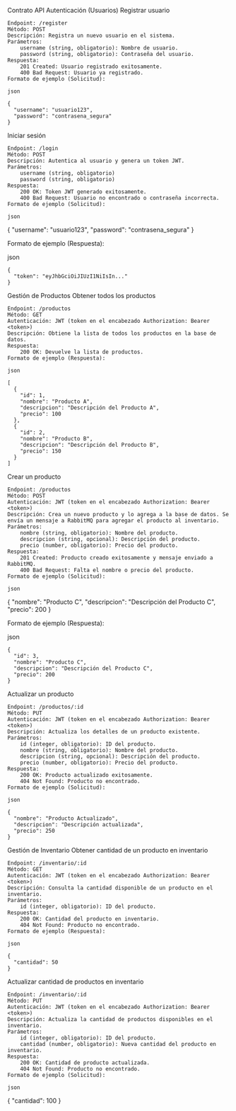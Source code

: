 Contrato API
Autenticación (Usuarios)
Registrar usuario

    Endpoint: /register
    Método: POST
    Descripción: Registra un nuevo usuario en el sistema.
    Parámetros:
        username (string, obligatorio): Nombre de usuario.
        password (string, obligatorio): Contraseña del usuario.
    Respuesta:
        201 Created: Usuario registrado exitosamente.
        400 Bad Request: Usuario ya registrado.
    Formato de ejemplo (Solicitud):

    json

    {
      "username": "usuario123",
      "password": "contrasena_segura"
    }

Iniciar sesión

    Endpoint: /login
    Método: POST
    Descripción: Autentica al usuario y genera un token JWT.
    Parámetros:
        username (string, obligatorio)
        password (string, obligatorio)
    Respuesta:
        200 OK: Token JWT generado exitosamente.
        400 Bad Request: Usuario no encontrado o contraseña incorrecta.
    Formato de ejemplo (Solicitud):

    json

{
  "username": "usuario123",
  "password": "contrasena_segura"
}

Formato de ejemplo (Respuesta):

json

    {
      "token": "eyJhbGciOiJIUzI1NiIsIn..."
    }

Gestión de Productos
Obtener todos los productos

    Endpoint: /productos
    Método: GET
    Autenticación: JWT (token en el encabezado Authorization: Bearer <token>)
    Descripción: Obtiene la lista de todos los productos en la base de datos.
    Respuesta:
        200 OK: Devuelve la lista de productos.
    Formato de ejemplo (Respuesta):

    json

    [
      {
        "id": 1,
        "nombre": "Producto A",
        "descripcion": "Descripción del Producto A",
        "precio": 100
      },
      {
        "id": 2,
        "nombre": "Producto B",
        "descripcion": "Descripción del Producto B",
        "precio": 150
      }
    ]

Crear un producto

    Endpoint: /productos
    Método: POST
    Autenticación: JWT (token en el encabezado Authorization: Bearer <token>)
    Descripción: Crea un nuevo producto y lo agrega a la base de datos. Se envía un mensaje a RabbitMQ para agregar el producto al inventario.
    Parámetros:
        nombre (string, obligatorio): Nombre del producto.
        descripcion (string, opcional): Descripción del producto.
        precio (number, obligatorio): Precio del producto.
    Respuesta:
        201 Created: Producto creado exitosamente y mensaje enviado a RabbitMQ.
        400 Bad Request: Falta el nombre o precio del producto.
    Formato de ejemplo (Solicitud):

    json

{
  "nombre": "Producto C",
  "descripcion": "Descripción del Producto C",
  "precio": 200
}

Formato de ejemplo (Respuesta):

json

    {
      "id": 3,
      "nombre": "Producto C",
      "descripcion": "Descripción del Producto C",
      "precio": 200
    }

Actualizar un producto

    Endpoint: /productos/:id
    Método: PUT
    Autenticación: JWT (token en el encabezado Authorization: Bearer <token>)
    Descripción: Actualiza los detalles de un producto existente.
    Parámetros:
        id (integer, obligatorio): ID del producto.
        nombre (string, obligatorio): Nombre del producto.
        descripcion (string, opcional): Descripción del producto.
        precio (number, obligatorio): Precio del producto.
    Respuesta:
        200 OK: Producto actualizado exitosamente.
        404 Not Found: Producto no encontrado.
    Formato de ejemplo (Solicitud):

    json

    {
      "nombre": "Producto Actualizado",
      "descripcion": "Descripción actualizada",
      "precio": 250
    }

Gestión de Inventario
Obtener cantidad de un producto en inventario

    Endpoint: /inventario/:id
    Método: GET
    Autenticación: JWT (token en el encabezado Authorization: Bearer <token>)
    Descripción: Consulta la cantidad disponible de un producto en el inventario.
    Parámetros:
        id (integer, obligatorio): ID del producto.
    Respuesta:
        200 OK: Cantidad del producto en inventario.
        404 Not Found: Producto no encontrado.
    Formato de ejemplo (Respuesta):

    json

    {
      "cantidad": 50
    }

Actualizar cantidad de productos en inventario

    Endpoint: /inventario/:id
    Método: PUT
    Autenticación: JWT (token en el encabezado Authorization: Bearer <token>)
    Descripción: Actualiza la cantidad de productos disponibles en el inventario.
    Parámetros:
        id (integer, obligatorio): ID del producto.
        cantidad (number, obligatorio): Nueva cantidad del producto en inventario.
    Respuesta:
        200 OK: Cantidad de producto actualizada.
        404 Not Found: Producto no encontrado.
    Formato de ejemplo (Solicitud):

    json

{
  "cantidad": 100
}